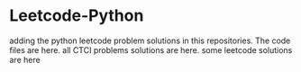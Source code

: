 # Leetcode-Python
adding the python leetcode problem solutions in this repositories. 
The code files are here.
all CTCI problems solutions are here.
some leetcode solutions are here




















































































































































































































































































































































































































